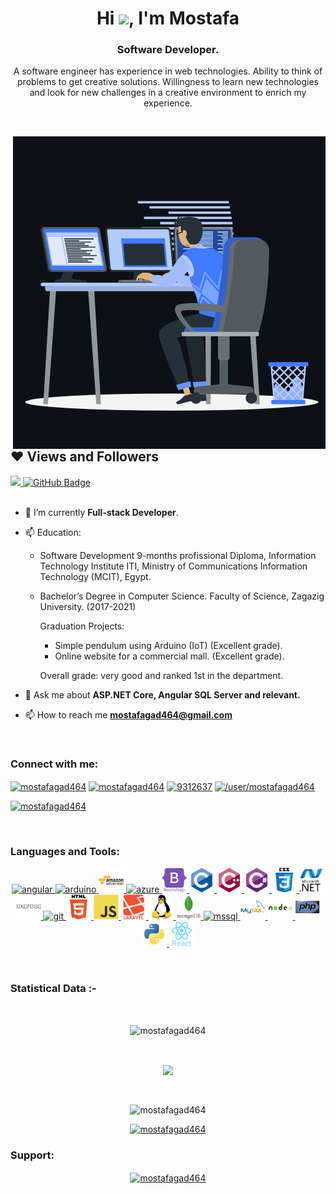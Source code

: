 <h1 align="center">Hi <img src="https://raw.githubusercontent.com/MartinHeinz/MartinHeinz/master/wave.gif" width="30px">, I'm Mostafa</h1>
<h3 align="center">Software Developer.</h3>
<p align="center">
    A software engineer has experience in web technologies. Ability to think of problems to get creative solutions. Willingness to learn new technologies and look for new challenges in a creative environment to enrich my experience.
</p>


<br>


<p align="center"><img align="right" src="https://github.com/mostafagad464/mostafagad464/blob/main/animation_500_kxa883sd.gif" alt="adam-pw" /></p>

## ❤ Views and Followers
<a href="https://github.com/mostafagad464/github-profile-views-counter">
    <img src="https://komarev.com/ghpvc/?username=mostafagad464"> </a>
<a href="https://github.com/mostafagad464?tab=followers"><img src="https://img.shields.io/github/followers/mostafagad464?label=Followers&style=social" alt="GitHub Badge"></a>
<br><br>



- 🌱 I’m currently **Full-stack Developer**.

- 📫	Education: 
    - Software Development 9-months profissional Diploma, Information Technology Institute ITI, 
      Ministry of Communications Information Technology (MCIT), Egypt.  
    - Bachelor’s Degree in Computer Science.
      Faculty of Science, Zagazig University. (2017-2021)

      Graduation Projects:
        - Simple pendulum using Arduino (IoT) (Excellent grade).
        - Online website for a commercial mall. (Excellent grade).

      Overall grade: very good and ranked 1st in the department.

- 💬 Ask me about **ASP.NET Core, Angular SQL Server and relevant.**
- 📫 How to reach me **mostafagad464@gmail.com**



<br>

<h3 align="left">Connect with me:</h3>
<p align="left">
<a href="https://twitter.com/mostafagad464" target="blank"><img align="center" src="https://raw.githubusercontent.com/rahuldkjain/github-profile-readme-generator/master/src/images/icons/Social/twitter.svg" alt="mostafagad464" height="30" width="40" /></a>
<a href="https://linkedin.com/in/mostafagad464" target="blank"><img align="center" src="https://raw.githubusercontent.com/rahuldkjain/github-profile-readme-generator/master/src/images/icons/Social/linked-in-alt.svg" alt="mostafagad464" height="30" width="40" /></a>
<a href="https://stackoverflow.com/users/9312637" target="blank"><img align="center" src="https://raw.githubusercontent.com/rahuldkjain/github-profile-readme-generator/master/src/images/icons/Social/stack-overflow.svg" alt="9312637" height="30" width="40" /></a>
<a href="https://auth.geeksforgeeks.org/user//user/mostafagad464" target="blank"><img align="center" src="https://raw.githubusercontent.com/rahuldkjain/github-profile-readme-generator/master/src/images/icons/Social/geeks-for-geeks.svg" alt="/user/mostafagad464" height="30" width="40" /></a>
<p align="left"> <a href="https://twitter.com/mostafagad464" target="blank"><img src="https://img.shields.io/twitter/follow/mostafagad464?logo=twitter&style=for-the-badge" alt="mostafagad464" /></a> </p>
</p>

<br>

<h3 align="left">Languages and Tools:</h3>
<p align="center"> <a href="https://angular.io" target="_blank" rel="noreferrer"> <img src="https://angular.io/assets/images/logos/angular/angular.svg" alt="angular" width="40" height="40"/> </a> <a href="https://www.arduino.cc/" target="_blank" rel="noreferrer"> <img src="https://cdn.worldvectorlogo.com/logos/arduino-1.svg" alt="arduino" width="40" height="40"/> </a> <a href="https://aws.amazon.com" target="_blank" rel="noreferrer"> <img src="https://raw.githubusercontent.com/devicons/devicon/master/icons/amazonwebservices/amazonwebservices-original-wordmark.svg" alt="aws" width="40" height="40"/> </a> <a href="https://azure.microsoft.com/en-in/" target="_blank" rel="noreferrer"> <img src="https://www.vectorlogo.zone/logos/microsoft_azure/microsoft_azure-icon.svg" alt="azure" width="40" height="40"/> </a> <a href="https://getbootstrap.com" target="_blank" rel="noreferrer"> <img src="https://raw.githubusercontent.com/devicons/devicon/master/icons/bootstrap/bootstrap-plain-wordmark.svg" alt="bootstrap" width="40" height="40"/> </a> <a href="https://www.cprogramming.com/" target="_blank" rel="noreferrer"> <img src="https://raw.githubusercontent.com/devicons/devicon/master/icons/c/c-original.svg" alt="c" width="40" height="40"/> </a> <a href="https://www.w3schools.com/cpp/" target="_blank" rel="noreferrer"> <img src="https://raw.githubusercontent.com/devicons/devicon/master/icons/cplusplus/cplusplus-original.svg" alt="cplusplus" width="40" height="40"/> </a> <a href="https://www.w3schools.com/cs/" target="_blank" rel="noreferrer"> <img src="https://raw.githubusercontent.com/devicons/devicon/master/icons/csharp/csharp-original.svg" alt="csharp" width="40" height="40"/> </a> <a href="https://www.w3schools.com/css/" target="_blank" rel="noreferrer"> <img src="https://raw.githubusercontent.com/devicons/devicon/master/icons/css3/css3-original-wordmark.svg" alt="css3" width="40" height="40"/> </a> <a href="https://dotnet.microsoft.com/" target="_blank" rel="noreferrer"> <img src="https://raw.githubusercontent.com/devicons/devicon/master/icons/dot-net/dot-net-original-wordmark.svg" alt="dotnet" width="40" height="40"/> </a> <a href="https://expressjs.com" target="_blank" rel="noreferrer"> <img src="https://raw.githubusercontent.com/devicons/devicon/master/icons/express/express-original-wordmark.svg" alt="express" width="40" height="40"/> </a> <a href="https://git-scm.com/" target="_blank" rel="noreferrer"> <img src="https://www.vectorlogo.zone/logos/git-scm/git-scm-icon.svg" alt="git" width="40" height="40"/> </a> <a href="https://www.w3.org/html/" target="_blank" rel="noreferrer"> <img src="https://raw.githubusercontent.com/devicons/devicon/master/icons/html5/html5-original-wordmark.svg" alt="html5" width="40" height="40"/> </a> <a href="https://developer.mozilla.org/en-US/docs/Web/JavaScript" target="_blank" rel="noreferrer"> <img src="https://raw.githubusercontent.com/devicons/devicon/master/icons/javascript/javascript-original.svg" alt="javascript" width="40" height="40"/> </a> <a href="https://laravel.com/" target="_blank" rel="noreferrer"> <img src="https://raw.githubusercontent.com/devicons/devicon/master/icons/laravel/laravel-plain-wordmark.svg" alt="laravel" width="40" height="40"/> </a> <a href="https://www.linux.org/" target="_blank" rel="noreferrer"> <img src="https://raw.githubusercontent.com/devicons/devicon/master/icons/linux/linux-original.svg" alt="linux" width="40" height="40"/> </a> <a href="https://www.mongodb.com/" target="_blank" rel="noreferrer"> <img src="https://raw.githubusercontent.com/devicons/devicon/master/icons/mongodb/mongodb-original-wordmark.svg" alt="mongodb" width="40" height="40"/> </a> <a href="https://www.microsoft.com/en-us/sql-server" target="_blank" rel="noreferrer"> <img src="https://www.svgrepo.com/show/303229/microsoft-sql-server-logo.svg" alt="mssql" width="40" height="40"/> </a> <a href="https://www.mysql.com/" target="_blank" rel="noreferrer"> <img src="https://raw.githubusercontent.com/devicons/devicon/master/icons/mysql/mysql-original-wordmark.svg" alt="mysql" width="40" height="40"/> </a> <a href="https://nodejs.org" target="_blank" rel="noreferrer"> <img src="https://raw.githubusercontent.com/devicons/devicon/master/icons/nodejs/nodejs-original-wordmark.svg" alt="nodejs" width="40" height="40"/> </a> <a href="https://www.php.net" target="_blank" rel="noreferrer"> <img src="https://raw.githubusercontent.com/devicons/devicon/master/icons/php/php-original.svg" alt="php" width="40" height="40"/> </a> <a href="https://www.python.org" target="_blank" rel="noreferrer"> <img src="https://raw.githubusercontent.com/devicons/devicon/master/icons/python/python-original.svg" alt="python" width="40" height="40"/> </a> <a href="https://reactjs.org/" target="_blank" rel="noreferrer"> <img src="https://raw.githubusercontent.com/devicons/devicon/master/icons/react/react-original-wordmark.svg" alt="react" width="40" height="40"/> </a> </p>


<br>

</div>


<h3>Statistical Data :-</h3>

<br>
<p align="center"><img align="center"
    src="https://github-readme-stats.vercel.app/api/top-langs?username=mostafagad464&show_icons=false&locale=en&bg_color=0d1117&text_color=ffffff&layout=compact"
    alt="mostafagad464" 
    bg_color=#808080/>
</p>
<br>
<p align="center">
<img src="https://github-readme-stats.vercel.app/api?username=mostafagad464&show_icons=true&theme=midnight-purple" align="center">
</p>
<br>
<p align="center"><img align="center" src="https://github-readme-streak-stats.herokuapp.com/?user=mostafagad464&theme=dark&background=0d1117&date_format=M%20j%5B%2C%20Y%5D" alt="mostafagad464" /></p>
      
<p align="center"> <a align="center" href="https://github.com/ryo-ma/github-profile-trophy"><img src="https://github-profile-trophy.vercel.app/?username=mostafagad464" alt="mostafagad464" /></a> </p>

<h3 align="left">Support:</h3>
<p align="center"><a  href="https://www.buymeacoffee.com/mostafagad464"> <img align="center" src="https://cdn.buymeacoffee.com/buttons/v2/default-yellow.png" height="50" width="210" alt="mostafagad464" /></a></p><br><br>
